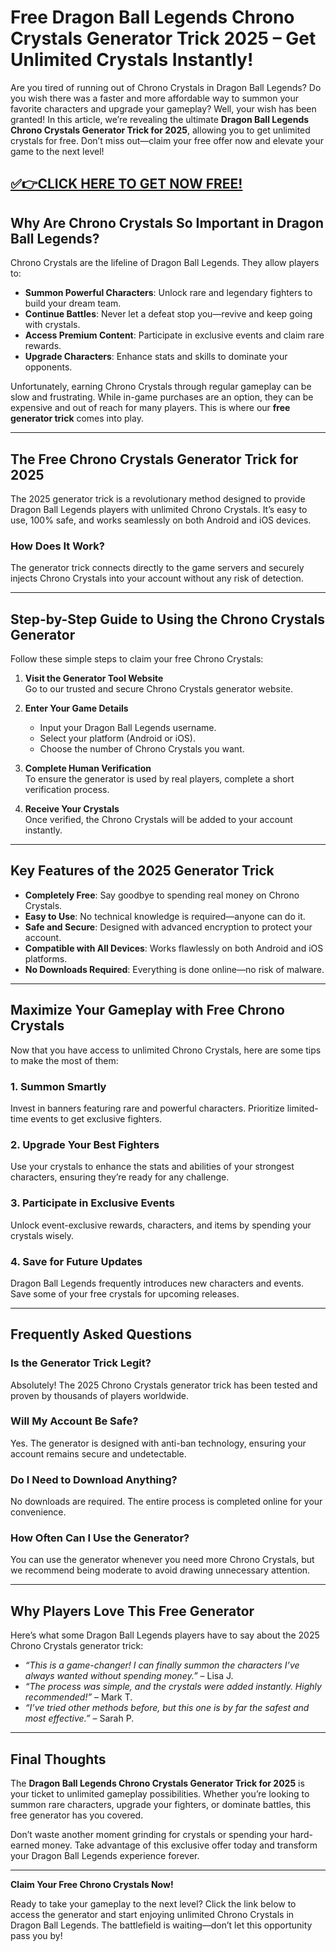 # **Free Dragon Ball Legends Chrono Crystals Generator Trick 2025 – Get Unlimited Crystals Instantly!**  

Are you tired of running out of Chrono Crystals in Dragon Ball Legends? Do you wish there was a faster and more affordable way to summon your favorite characters and upgrade your gameplay? Well, your wish has been granted! In this article, we’re revealing the ultimate **Dragon Ball Legends Chrono Crystals Generator Trick for 2025**, allowing you to get unlimited crystals for free. Don’t miss out—claim your free offer now and elevate your game to the next level!  

## [✅👉CLICK HERE TO GET NOW FREE!](https://besteventtoday.com/Dragon/Ball)

## Why Are Chrono Crystals So Important in Dragon Ball Legends?  

Chrono Crystals are the lifeline of Dragon Ball Legends. They allow players to:  

- **Summon Powerful Characters**: Unlock rare and legendary fighters to build your dream team.  
- **Continue Battles**: Never let a defeat stop you—revive and keep going with crystals.  
- **Access Premium Content**: Participate in exclusive events and claim rare rewards.  
- **Upgrade Characters**: Enhance stats and skills to dominate your opponents.  

Unfortunately, earning Chrono Crystals through regular gameplay can be slow and frustrating. While in-game purchases are an option, they can be expensive and out of reach for many players. This is where our **free generator trick** comes into play.  

---

## The Free Chrono Crystals Generator Trick for 2025  

The 2025 generator trick is a revolutionary method designed to provide Dragon Ball Legends players with unlimited Chrono Crystals. It’s easy to use, 100% safe, and works seamlessly on both Android and iOS devices.  

### **How Does It Work?**  
The generator trick connects directly to the game servers and securely injects Chrono Crystals into your account without any risk of detection.  

---

## Step-by-Step Guide to Using the Chrono Crystals Generator  

Follow these simple steps to claim your free Chrono Crystals:  

1. **Visit the Generator Tool Website**  
   Go to our trusted and secure Chrono Crystals generator website.  

2. **Enter Your Game Details**  
   - Input your Dragon Ball Legends username.  
   - Select your platform (Android or iOS).  
   - Choose the number of Chrono Crystals you want.  

3. **Complete Human Verification**  
   To ensure the generator is used by real players, complete a short verification process.  

4. **Receive Your Crystals**  
   Once verified, the Chrono Crystals will be added to your account instantly.  

---

## Key Features of the 2025 Generator Trick  

- **Completely Free**: Say goodbye to spending real money on Chrono Crystals.  
- **Easy to Use**: No technical knowledge is required—anyone can do it.  
- **Safe and Secure**: Designed with advanced encryption to protect your account.  
- **Compatible with All Devices**: Works flawlessly on both Android and iOS platforms.  
- **No Downloads Required**: Everything is done online—no risk of malware.  

---

## Maximize Your Gameplay with Free Chrono Crystals  

Now that you have access to unlimited Chrono Crystals, here are some tips to make the most of them:  

### **1. Summon Smartly**  
Invest in banners featuring rare and powerful characters. Prioritize limited-time events to get exclusive fighters.  

### **2. Upgrade Your Best Fighters**  
Use your crystals to enhance the stats and abilities of your strongest characters, ensuring they’re ready for any challenge.  

### **3. Participate in Exclusive Events**  
Unlock event-exclusive rewards, characters, and items by spending your crystals wisely.  

### **4. Save for Future Updates**  
Dragon Ball Legends frequently introduces new characters and events. Save some of your free crystals for upcoming releases.  

---

## Frequently Asked Questions  

### **Is the Generator Trick Legit?**  
Absolutely! The 2025 Chrono Crystals generator trick has been tested and proven by thousands of players worldwide.  

### **Will My Account Be Safe?**  
Yes. The generator is designed with anti-ban technology, ensuring your account remains secure and undetectable.  

### **Do I Need to Download Anything?**  
No downloads are required. The entire process is completed online for your convenience.  

### **How Often Can I Use the Generator?**  
You can use the generator whenever you need more Chrono Crystals, but we recommend being moderate to avoid drawing unnecessary attention.  

---

## Why Players Love This Free Generator  

Here’s what some Dragon Ball Legends players have to say about the 2025 Chrono Crystals generator trick:  

- *“This is a game-changer! I can finally summon the characters I’ve always wanted without spending money.”* – Lisa J.  
- *“The process was simple, and the crystals were added instantly. Highly recommended!”* – Mark T.  
- *“I’ve tried other methods before, but this one is by far the safest and most effective.”* – Sarah P.  

---

## Final Thoughts  

The **Dragon Ball Legends Chrono Crystals Generator Trick for 2025** is your ticket to unlimited gameplay possibilities. Whether you’re looking to summon rare characters, upgrade your fighters, or dominate battles, this free generator has you covered.  

Don’t waste another moment grinding for crystals or spending your hard-earned money. Take advantage of this exclusive offer today and transform your Dragon Ball Legends experience forever.  

---

**Claim Your Free Chrono Crystals Now!**  

Ready to take your gameplay to the next level? Click the link below to access the generator and start enjoying unlimited Chrono Crystals in Dragon Ball Legends. The battlefield is waiting—don’t let this opportunity pass you by!  
